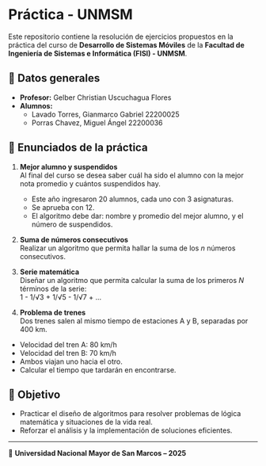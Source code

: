 # Práctica - UNMSM

Este repositorio contiene la resolución de ejercicios propuestos en la práctica del curso de **Desarrollo de Sistemas Móviles** de la **Facultad de Ingeniería de Sistemas e Informática (FISI) - UNMSM**.

## 📌 Datos generales
- **Profesor:** Gelber Christian Uscuchagua Flores  
- **Alumnos:**  
  - Lavado Torres, Gianmarco Gabriel  22200025
  - Porras Chavez, Miguel Ángel  22200036

## 📝 Enunciados de la práctica

1. **Mejor alumno y suspendidos**  
   Al final del curso se desea saber cuál ha sido el alumno con la mejor nota promedio y cuántos suspendidos hay.  
   - Este año ingresaron 20 alumnos, cada uno con 3 asignaturas.  
   - Se aprueba con 12.  
   - El algoritmo debe dar: nombre y promedio del mejor alumno, y el número de suspendidos.  

2. **Suma de números consecutivos**  
   Realizar un algoritmo que permita hallar la suma de los *n* números consecutivos.  

3. **Serie matemática**  
   Diseñar un algoritmo que permita calcular la suma de los primeros *N* términos de la serie:  
1 - 1/√3 + 1/√5 - 1/√7 + ...

4. **Problema de trenes**  
Dos trenes salen al mismo tiempo de estaciones A y B, separadas por 400 km.  
- Velocidad del tren A: 80 km/h  
- Velocidad del tren B: 70 km/h  
- Ambos viajan uno hacia el otro.  
- Calcular el tiempo que tardarán en encontrarse.  

## 🎯 Objetivo
- Practicar el diseño de algoritmos para resolver problemas de lógica matemática y situaciones de la vida real.  
- Reforzar el análisis y la implementación de soluciones eficientes.  

---
📍 **Universidad Nacional Mayor de San Marcos – 2025**
